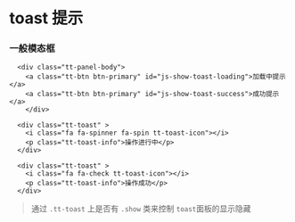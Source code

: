 # toast 提示

### 一般模态框

```
  <div class="tt-panel-body">
    <a class="tt-btn btn-primary" id="js-show-toast-loading">加载中提示</a>
    <a class="tt-btn btn-primary" id="js-show-toast-success">成功提示</a>
	</div>

  <div class="tt-toast" >
    <i class="fa fa-spinner fa-spin tt-toast-icon"></i>
    <p class="tt-toast-info">操作进行中</p>
  </div>

  <div class="tt-toast" >
    <i class="fa fa-check tt-toast-icon"></i>
    <p class="tt-toast-info">操作成功</p>
  </div>

```
> 通过 `.tt-toast` 上是否有 `.show` 类来控制 `toast`面板的显示隐藏

<toast></toast>
